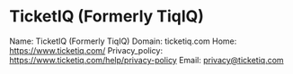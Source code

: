 
# TicketIQ (Formerly TiqIQ)

Name: TicketIQ (Formerly TiqIQ)
Domain: ticketiq.com
Home: https://www.ticketiq.com/
Privacy_policy: https://www.ticketiq.com/help/privacy-policy
Email: privacy@ticketiq.com
